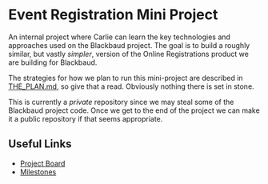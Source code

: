# Event Registration Mini Project

An internal project where Carlie can learn the key technologies and approaches
used on the Blackbaud project. The goal is to build a roughly similar, but vastly _simpler_,
version of the Online Registrations product we are building for Blackbaud.

The strategies for how we plan to run this mini-project are described in [THE_PLAN.md](THE_PLAN.md),
so give that a read. Obviously nothing there is set in stone.

This is currently a _private_ repository since we may steal some of the Blackbaud
project code. Once we get to the end of the project we can make it a public
repository if that seems appropriate.

## Useful Links

* [Project Board](https://github.com/stacktracehq/event-reg-mini-project/projects/2)
* [Milestones](https://github.com/stacktracehq/event-reg-mini-project/milestones?direction=asc&sort=due_date&state=open)

